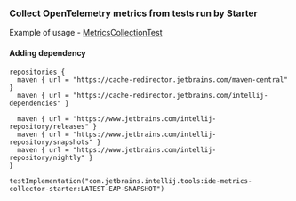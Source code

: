 ### Collect OpenTelemetry metrics from tests run by Starter

Example of usage - [MetricsCollectionTest](https://github.com/JetBrains/intellij-ide-starter/blob/master/intellij.tools.ide.metrics.collector.starter/testSrc/com/intellij/tools/ide/metrics/collector/starter/MetricsCollectionTest.kt)

#### Adding dependency

```
repositories {
  maven { url = "https://cache-redirector.jetbrains.com/maven-central" }
  maven { url = "https://cache-redirector.jetbrains.com/intellij-dependencies" }

  maven { url = "https://www.jetbrains.com/intellij-repository/releases" }
  maven { url = "https://www.jetbrains.com/intellij-repository/snapshots" }
  maven { url = "https://www.jetbrains.com/intellij-repository/nightly" }
}

testImplementation("com.jetbrains.intellij.tools:ide-metrics-collector-starter:LATEST-EAP-SNAPSHOT")
```
